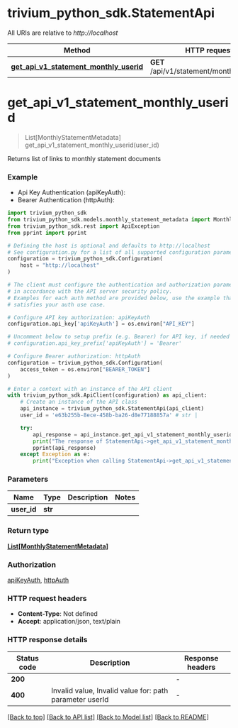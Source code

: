 # trivium_python_sdk.StatementApi

All URIs are relative to *http://localhost*

Method | HTTP request | Description
------------- | ------------- | -------------
[**get_api_v1_statement_monthly_userid**](StatementApi.md#get_api_v1_statement_monthly_userid) | **GET** /api/v1/statement/monthly/{userId} | 


# **get_api_v1_statement_monthly_userid**
> List[MonthlyStatementMetadata] get_api_v1_statement_monthly_userid(user_id)

Returns list of links to monthly statement documents

### Example

* Api Key Authentication (apiKeyAuth):
* Bearer Authentication (httpAuth):

```python
import trivium_python_sdk
from trivium_python_sdk.models.monthly_statement_metadata import MonthlyStatementMetadata
from trivium_python_sdk.rest import ApiException
from pprint import pprint

# Defining the host is optional and defaults to http://localhost
# See configuration.py for a list of all supported configuration parameters.
configuration = trivium_python_sdk.Configuration(
    host = "http://localhost"
)

# The client must configure the authentication and authorization parameters
# in accordance with the API server security policy.
# Examples for each auth method are provided below, use the example that
# satisfies your auth use case.

# Configure API key authorization: apiKeyAuth
configuration.api_key['apiKeyAuth'] = os.environ["API_KEY"]

# Uncomment below to setup prefix (e.g. Bearer) for API key, if needed
# configuration.api_key_prefix['apiKeyAuth'] = 'Bearer'

# Configure Bearer authorization: httpAuth
configuration = trivium_python_sdk.Configuration(
    access_token = os.environ["BEARER_TOKEN"]
)

# Enter a context with an instance of the API client
with trivium_python_sdk.ApiClient(configuration) as api_client:
    # Create an instance of the API class
    api_instance = trivium_python_sdk.StatementApi(api_client)
    user_id = 'e63b255b-8ece-458b-ba26-d8e77188857a' # str | 

    try:
        api_response = api_instance.get_api_v1_statement_monthly_userid(user_id)
        print("The response of StatementApi->get_api_v1_statement_monthly_userid:\n")
        pprint(api_response)
    except Exception as e:
        print("Exception when calling StatementApi->get_api_v1_statement_monthly_userid: %s\n" % e)
```



### Parameters


Name | Type | Description  | Notes
------------- | ------------- | ------------- | -------------
 **user_id** | **str**|  | 

### Return type

[**List[MonthlyStatementMetadata]**](MonthlyStatementMetadata.md)

### Authorization

[apiKeyAuth](../README.md#apiKeyAuth), [httpAuth](../README.md#httpAuth)

### HTTP request headers

 - **Content-Type**: Not defined
 - **Accept**: application/json, text/plain

### HTTP response details

| Status code | Description | Response headers |
|-------------|-------------|------------------|
**200** |  |  -  |
**400** | Invalid value, Invalid value for: path parameter userId |  -  |

[[Back to top]](#) [[Back to API list]](../README.md#documentation-for-api-endpoints) [[Back to Model list]](../README.md#documentation-for-models) [[Back to README]](../README.md)

